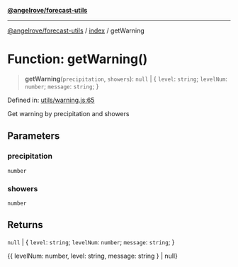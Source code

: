 [**@angelrove/forecast-utils**](../../README.md)

***

[@angelrove/forecast-utils](../../README.md) / [index](../README.md) / getWarning

# Function: getWarning()

> **getWarning**(`precipitation`, `showers`): `null` \| \{ `level`: `string`; `levelNum`: `number`; `message`: `string`; \}

Defined in: [utils/warning.js:65](https://github.com/angelrove/forecast-utils/blob/c8671c08665caf44781ca994161c6a147044eefe/src/utils/warning.js#L65)

Get warning by precipitation and showers

## Parameters

### precipitation

`number`

### showers

`number`

## Returns

`null` \| \{ `level`: `string`; `levelNum`: `number`; `message`: `string`; \}

{{ levelNum: number, level: string, message: string } | null}
